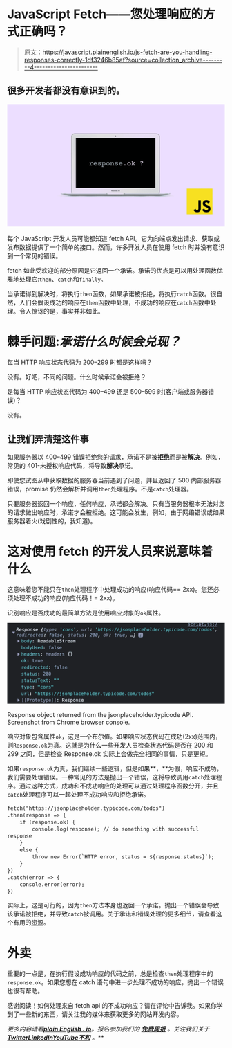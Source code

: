 # JavaScript Fetch——您处理响应的方式正确吗？

> 原文：<https://javascript.plainenglish.io/js-fetch-are-you-handling-responses-correctly-1df3246b85af?source=collection_archive---------4----------------------->

## 很多开发者都没有意识到的。

![](img/ede263bc1fe867421fb47d7f837dd088.png)

每个 JavaScript 开发人员可能都知道 fetch API。它为向端点发出请求、获取或发布数据提供了一个简单的接口。然而，许多开发人员在使用 fetch 时并没有意识到一个常见的错误。

fetch 如此受欢迎的部分原因是它返回一个承诺。承诺的优点是可以用处理函数优雅地处理它:`then`、`catch`和`finally`。

当承诺得到解决时，将执行`then`函数，如果承诺被拒绝，将执行`catch`函数。很自然，人们会假设成功的响应在`then`函数中处理，不成功的响应在`catch`函数中处理。令人惊讶的是，事实并非如此。

# 棘手问题:*承诺什么时候会兑现？*

每当 HTTP 响应状态代码为 200–299 时都是这样吗？

没有。好吧，不同的问题。什么时候承诺会被拒绝？

是每当 HTTP 响应状态代码为 400–499 还是 500–599 时(客户端或服务器错误)？

没有。

## 让我们弄清楚这件事

如果服务器以 400–499 错误拒绝您的请求，承诺不是被**拒绝**而是被**解决**。例如，常见的 401-未授权响应代码，将导致**解决**承诺。

即使您试图从中获取数据的服务器当前遇到了问题，并且返回了 500 内部服务器错误，promise 仍然会解析并调用`then`处理程序。不是`catch`处理器。

只要服务器返回一个响应，任何响应，承诺都会解决。只有当服务器根本无法对您的请求做出响应时，承诺才会被拒绝。这可能会发生，例如，由于网络错误或如果服务器着火(戏剧性的，我知道)。

# 这对使用 fetch 的开发人员来说意味着什么

这意味着您不能只在`then`处理程序中处理成功的响应(响应代码== 2xx)。您还必须处理不成功的响应(响应代码！= 2xx)。

识别响应是否成功的最简单方法是使用响应对象的`ok`属性。

![](img/2f12cee0ec00f0b8e573e2bd4b475784.png)

Response object returned from the jsonplaceholder.typicode API. Screenshot from Chrome browser console.

响应对象包含属性`ok`，这是一个布尔值。如果响应状态代码在成功(2xx)范围内，则`Response.ok`为真。这就是为什么一些开发人员检查状态代码是否在 200 和 299 之间，但是检查 Response.ok 实际上会做完全相同的事情，只是更短。

如果`response.ok`为真，我们继续一些逻辑，但是如果**，**为假，响应不成功，我们需要处理错误。一种常见的方法是抛出一个错误，这将导致调用`catch`处理程序。通过这种方式，成功和不成功响应的处理可以通过处理程序函数分开，并且`catch`处理程序可以一起处理不成功响应和拒绝承诺。

```
fetch("https://jsonplaceholder.typicode.com/todos")
.then(response => {
    if (response.ok) {
        console.log(response); // do something with successful response
    }
    else {
        throw new Error(`HTTP error, status = ${response.status}`);
    }
})
.catch(error => {
    console.error(error);
})
```

实际上，这是可行的，因为`then`方法本身也返回一个承诺。抛出一个错误会导致该承诺被拒绝，并导致`catch`被调用。关于承诺和错误处理的更多细节，请查看这个有用的[资源](https://javascript.info/promise-error-handling)。

# 外卖

重要的一点是，在执行假设成功响应的代码之前，总是检查`then`处理程序中的`response.ok`。如果您想在 catch 语句中进一步处理不成功的响应，抛出一个错误也很有帮助。

感谢阅读！如何处理来自 fetch api 的不成功响应？请在评论中告诉我。如果你学到了一些新的东西，请关注我的媒体来获取更多的网站开发内容。

*更多内容请看*[***plain English . io***](https://plainenglish.io/)*。报名参加我们的* [***免费周报***](http://newsletter.plainenglish.io/) *。关注我们关于*[***Twitter***](https://twitter.com/inPlainEngHQ)[***LinkedIn***](https://www.linkedin.com/company/inplainenglish/)*[***YouTube***](https://www.youtube.com/channel/UCtipWUghju290NWcn8jhyAw)*[***不和***](https://discord.gg/GtDtUAvyhW) *。***